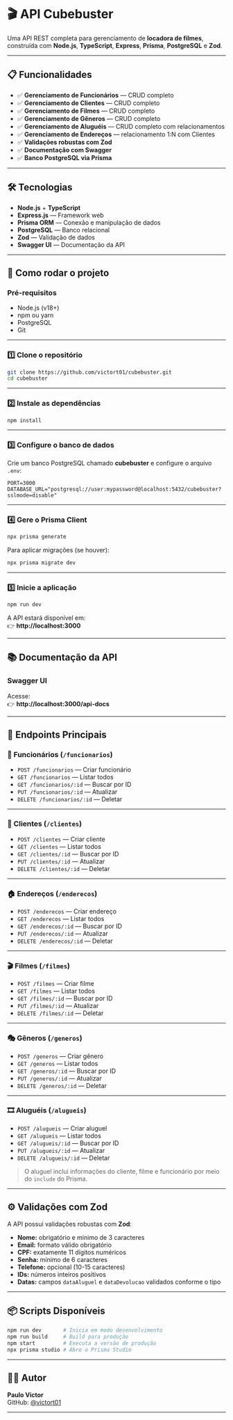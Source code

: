 # 🎬 API Cubebuster

Uma API REST completa para gerenciamento de **locadora de filmes**, construída com **Node.js**, **TypeScript**, **Express**, **Prisma**, **PostgreSQL** e **Zod**.

---

## 📋 Funcionalidades

- ✅ **Gerenciamento de Funcionários** — CRUD completo  
- ✅ **Gerenciamento de Clientes** — CRUD completo  
- ✅ **Gerenciamento de Filmes** — CRUD completo  
- ✅ **Gerenciamento de Gêneros** — CRUD completo  
- ✅ **Gerenciamento de Aluguéis** — CRUD completo com relacionamentos  
- ✅ **Gerenciamento de Endereços** — relacionamento 1:N com Clientes  
- ✅ **Validações robustas com Zod**  
- ✅ **Documentação com Swagger**  
- ✅ **Banco PostgreSQL via Prisma**

---

## 🛠️ Tecnologias

- **Node.js** + **TypeScript**  
- **Express.js** — Framework web  
- **Prisma ORM** — Conexão e manipulação de dados  
- **PostgreSQL** — Banco relacional  
- **Zod** — Validação de dados  
- **Swagger UI** — Documentação da API  

---

## 🚀 Como rodar o projeto

### Pré-requisitos

- Node.js (v18+)
- npm ou yarn
- PostgreSQL
- Git

---

### 1️⃣ Clone o repositório

```bash
git clone https://github.com/victort01/cubebuster.git
cd cubebuster
```

---

### 2️⃣ Instale as dependências

```bash
npm install
```

---

### 3️⃣ Configure o banco de dados

Crie um banco PostgreSQL chamado **cubebuster** e configure o arquivo `.env`:

```env
PORT=3000
DATABASE_URL="postgresql://user:mypassword@localhost:5432/cubebuster?sslmode=disable"
```

---

### 4️⃣ Gere o Prisma Client

```bash
npx prisma generate
```

Para aplicar migrações (se houver):

```bash
npx prisma migrate dev
```

---

### 5️⃣ Inicie a aplicação

```bash
npm run dev
```

A API estará disponível em:  
👉 **http://localhost:3000**

---

## 📚 Documentação da API

### Swagger UI

Acesse:  
👉 **http://localhost:3000/api-docs**

---

## 🧩 Endpoints Principais

### 👤 Funcionários (`/funcionarios`)
- `POST /funcionarios` — Criar funcionário  
- `GET /funcionarios` — Listar todos  
- `GET /funcionarios/:id` — Buscar por ID  
- `PUT /funcionarios/:id` — Atualizar  
- `DELETE /funcionarios/:id` — Deletar  

---

### 👥 Clientes (`/clientes`)
- `POST /clientes` — Criar cliente  
- `GET /clientes` — Listar todos  
- `GET /clientes/:id` — Buscar por ID  
- `PUT /clientes/:id` — Atualizar  
- `DELETE /clientes/:id` — Deletar  

---

### 🏠 Endereços (`/enderecos`)
- `POST /enderecos` — Criar endereço  
- `GET /enderecos` — Listar todos  
- `GET /enderecos/:id` — Buscar por ID  
- `PUT /enderecos/:id` — Atualizar  
- `DELETE /enderecos/:id` — Deletar  

---

### 🎬 Filmes (`/filmes`)
- `POST /filmes` — Criar filme  
- `GET /filmes` — Listar todos  
- `GET /filmes/:id` — Buscar por ID  
- `PUT /filmes/:id` — Atualizar  
- `DELETE /filmes/:id` — Deletar  

---

### 🎭 Gêneros (`/generos`)
- `POST /generos` — Criar gênero  
- `GET /generos` — Listar todos  
- `GET /generos/:id` — Buscar por ID  
- `PUT /generos/:id` — Atualizar  
- `DELETE /generos/:id` — Deletar  

---

### 🎞️ Aluguéis (`/alugueis`)
- `POST /alugueis` — Criar aluguel  
- `GET /alugueis` — Listar todos  
- `GET /alugueis/:id` — Buscar por ID  
- `PUT /alugueis/:id` — Atualizar  
- `DELETE /alugueis/:id` — Deletar  

> O aluguel inclui informações do cliente, filme e funcionário por meio do `include` do Prisma.

---

## ⚙️ Validações com Zod

A API possui validações robustas com **Zod**:

- **Nome:** obrigatório e mínimo de 3 caracteres  
- **Email:** formato válido obrigatório  
- **CPF:** exatamente 11 dígitos numéricos  
- **Senha:** mínimo de 6 caracteres  
- **Telefone:** opcional (10-15 caracteres)  
- **IDs:** números inteiros positivos  
- **Datas:** campos `dataAluguel` e `dataDevolucao` validados conforme o tipo  

---

## 📦 Scripts Disponíveis

```bash
npm run dev       # Inicia em modo desenvolvimento
npm run build     # Build para produção
npm start         # Executa a versão de produção
npx prisma studio # Abre o Prisma Studio
```

---

## 👨‍💻 Autor

**Paulo Victor**  
GitHub: [@victort01](https://github.com/victort01)

---
